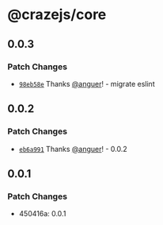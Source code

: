 # @crazejs/core

## 0.0.3

### Patch Changes

- [`98eb58e`](https://github.com/crazejs/crazejs/commit/98eb58eb678ac3b315081849e750783a262f90e2) Thanks [@anguer](https://github.com/anguer)! - migrate eslint

## 0.0.2

### Patch Changes

- [`eb6a991`](https://github.com/crazejs/crazejs/commit/eb6a991ff16be207ad43e1f7d7b1f9a7d227d170) Thanks [@anguer](https://github.com/anguer)! - 0.0.2

## 0.0.1

### Patch Changes

- 450416a: 0.0.1
